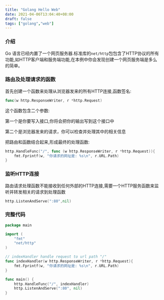 ```yaml
---
title: "Golang Hello Web"
date: 2021-04-06T13:04:40+08:00
draft: false
tags: ["golang","web"]
---
```



### 介绍

Go 语言已经内置了一个网页服务器.标准库的`net/http`包包含了HTTP协议的所有功能,如HTTP客户端和服务端功能,在本例中你会发现创建一个网页服务端是多么的简单。


### 路由及处理请求的函数

首先创建一个函数来处理从浏览器发来的所有HTTP连接,函数签名:

```go
func(w http.ResponseWriter, r *http.Request)
```

这个函数包含二个参数:

第一个是你要写入接口,你将会把你的输出写到这个接口中

第二个是浏览器发来的请求，你可以检查并处理其中的相关信息

把路由和函数结合起来,形成最终的处理函数:

```go
http.HandleFunc("/", func (w http.ResponseWriter, r *http.Request)){
    fmt.Fprintf(w, "你请求的网址是: %s\n", r.URL.Path)
}
```

### 监听HTTP连接

路由请求处理函数不能接收到任何外部的HTTP连接,需要一个HTTP服务函数来监听并转发相关的请求到处理函数

```go
http.ListenAndServe(":80",nil)
```

### 完整代码

```go
package main

import (
    "fmt"
    "net/http"
)

// indexHandler handle request to url path "/"
func indexHandler(w http.ResponseWriter, r *http.Request){
    fmt.Fprintf(w, "你请求的网址是: %s\n", r.URL.Path)
}

func main() {
    http.HandleFunc("/", indexHandler)
    http.ListenAndServe(":80", nil)
}
```
